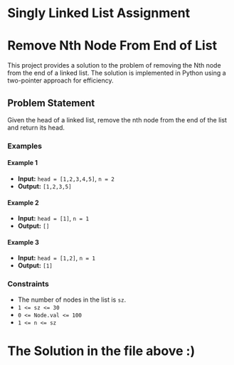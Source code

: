 # Singly Linked List Assignment
# Remove Nth Node From End of List

This project provides a solution to the problem of removing the Nth node from the end of a linked list. The solution is implemented in Python using a two-pointer approach for efficiency.

## Problem Statement

Given the head of a linked list, remove the nth node from the end of the list and return its head.

### Examples

#### Example 1

- **Input:** `head = [1,2,3,4,5]`, `n = 2`
- **Output:** `[1,2,3,5]`

#### Example 2

- **Input:** `head = [1]`, `n = 1`
- **Output:** `[]`

#### Example 3

- **Input:** `head = [1,2]`, `n = 1`
- **Output:** `[1]`

### Constraints

- The number of nodes in the list is `sz`.
- `1 <= sz <= 30`
- `0 <= Node.val <= 100`
- `1 <= n <= sz`
# The Solution in the file above :) 

